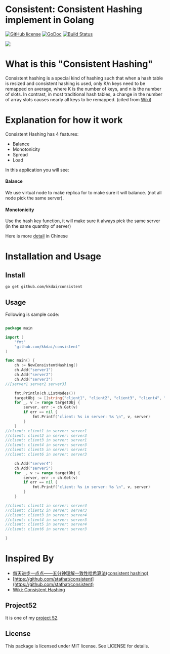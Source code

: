 Consistent: Consistent Hashing implement in Golang
==============

[![GitHub license](https://img.shields.io/badge/license-MIT-blue.svg)](https://raw.githubusercontent.com/kkdai/consistent/master/LICENSE)  [![GoDoc](https://godoc.org/github.com/kkdai/consistent?status.svg)](https://godoc.org/github.com/kkdai/consistent)  [![Build Status](https://travis-ci.org/kkdai/consistent.svg?branch=master)](https://travis-ci.org/kkdai/consistent)

![](http://blog.codinglabs.org/uploads/pictures/consistent-hashing/6.png)

What is this "Consistent Hashing"
=============

Consistent hashing is a special kind of hashing such that when a hash table is resized and consistent hashing is used, only K/n keys need to be remapped on average, where K is the number of keys, and n is the number of slots. In contrast, in most traditional hash tables, a change in the number of array slots causes nearly all keys to be remapped. (cited from [Wiki](https://en.wikipedia.org/wiki/Consistent_hashing))

Explanation for how it work
=============

Consistent Hashing has 4 features:

- Balance
- Monotonicity
- Spread
- Load

In this application you will see:

#### Balance

We use virtual node to make replica for to make sure it will balance. (not all node pick the same server).

#### Monotonicity

Use the hash key function, it will make sure it always pick the same server (in the same quantity of server)


Here is more [detail](http://blog.csdn.net/cywosp/article/details/23397179) in Chinese
 

Installation and Usage
=============


Install
---------------

    go get github.com/kkdai/consistent


Usage
---------------

Following is sample code:


```go

package main

import (
	"fmt"
    "github.com/kkdai/consistent"
)

func main() {
	ch := NewConsistentHashing()
	ch.Add("server1")
	ch.Add("server2")
	ch.Add("server3")
//[server1 server2 server3]

	fmt.Println(ch.ListNodes())
	targetObj := []string{"client1", "client2", "client3", "client4", "client5", "client6"}
	for _, v := range targetObj {
		server, err := ch.Get(v)
		if err == nil {
			fmt.Printf("client: %s in server: %s \n", v, server)
		}
	}
//client: client1 in server: server1
//client: client2 in server: server3
//client: client3 in server: server1
//client: client4 in server: server3
//client: client5 in server: server1
//client: client6 in server: server3

	ch.Add("server4")
	ch.Add("server5")
	for _, v := range targetObj {
		server, err := ch.Get(v)
		if err == nil {
			fmt.Printf("client: %s in server: %s \n", v, server)
		}
	}

//client: client1 in server: server4
//client: client2 in server: server3
//client: client3 in server: server4
//client: client4 in server: server3
//client: client5 in server: server4
//client: client6 in server: server3

}
```

Inspired By
=============

- [每天进步一点点——五分钟理解一致性哈希算法(consistent hashing)](http://blog.csdn.net/cywosp/article/details/23397179)
- [https://github.com/stathat/consistent](https://github.com/stathat/consistent)
- [Wiki: Consistent Hashing](https://en.wikipedia.org/wiki/Consistent_hashing)


Project52
---------------

It is one of my [project 52](https://github.com/kkdai/project52).


License
---------------

This package is licensed under MIT license. See LICENSE for details.
